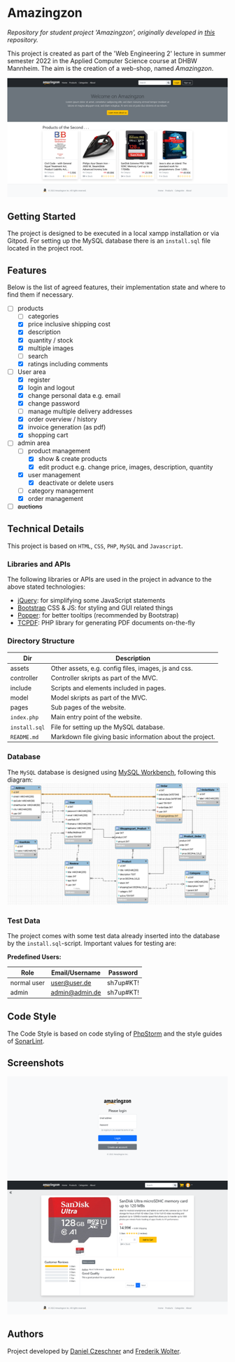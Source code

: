 # Amazingzon

*Repository for student project 'Amazingzon', originally developed
in [this](https://github.com/Blo0dR0gue/PreAmazingzon) repository.*

This project is created as part of the 'Web Engineering 2' lecture in summer semester 2022 in the Applied Computer
Science course at DHBW Mannheim.
The aim is the creation of a web-shop, named *Amazingzon*.

<p align="center">
  <img src="assets/images/screenshot_page_home.png" width="1200" alt="Home Page Image">
</p>

## Getting Started

The project is designed to be executed in a local xampp installation or via Gitpod.
For setting up the MySQL database there is an `install.sql` file located in the project root.

## Features

Below is the list of agreed features, their implementation state and where to find them if necessary.

- [ ] products
    - [ ] categories
    - [x] price inclusive shipping cost
    - [x] description
    - [x] quantity / stock
    - [x] multiple images
    - [ ] search
    - [x] ratings including comments
- [ ] User area
    - [x] register
    - [x] login and logout
    - [x] change personal data e.g. email
    - [x] change password
    - [ ] manage multiple delivery addresses
    - [x] order overview / history
    - [x] invoice generation (as pdf)
    - [x] shopping cart
- [ ] admin area
    - [ ] product management
        - [x] show & create products
        - [x] edit product e.g. change price, images, description, quantity
    - [x] user management
        - [x] deactivate or delete users
    - [ ] category management
    - [x] order management
- [ ] ~~auctions~~

## Technical Details

This project is based on `HTML`, `CSS`, `PHP`, `MySQL` and `Javascript`.

### Libraries and APIs

The following libraries or APIs are used in the project in advance to the above stated technologies:

* [jQuery](https://jquery.com/): for simplifying some JavaScript statements
* [Bootstrap](https://getbootstrap.com/) CSS & JS: for styling and GUI related things
* [Popper](https://popper.js.org/): for better tooltips (recommended by Bootstrap)
* [TCPDF](https://github.com/tecnickcom/tcpdf): PHP library for generating PDF documents on-the-fly

### Directory Structure

| Dir           | Description                                               |
|---------------|-----------------------------------------------------------|
| assets        | Other assets, e.g. config files, images, js and css.      |
| controller    | Controller skripts as part of the MVC.                    |
| include       | Scripts and elements included in pages.                   |
| model         | Model skripts as part of the MVC.                         |
| pages         | Sub pages of the website.                                 |
| `index.php`   | Main entry point of the website.                          |
| `install.sql` | File for setting up the MySQL database.                   |
| `README.md`   | Markdown file giving basic information about the project. |

### Database

The `MySQL` database is designed using [MySQL Workbench](https://www.mysql.com/de/products/workbench/), following this
diagram:
![Database Diagram Image](assets/images/database_design.png)

### Test Data

The project comes with some test data already inserted into the database by the `install.sql`-script.
Important values for testing are:

**Predefined Users:**

| Role        | Email/Username | Password   |
|-------------|----------------|------------|
| normal user | user@user.de   | sh7up#KT!  |
| admin       | admin@admin.de | sh7up#KT!  |

## Code Style

The Code Style is based on code styling of [PhpStorm](https://www.jetbrains.com/help/phpstorm/settings-code-style.html)
and the style guides of [SonarLint](https://www.sonarlint.org/).

## Screenshots

![Login Page Image](assets/images/screenshot_page_login.png)<br>
![Product Page Image](assets/images/screenshot_page_product.png)

## Authors

Project developed by [Daniel Czeschner](https://github.com/Blo0dR0gue)
and [Frederik Wolter](https://github.com/FrederikWolter).
